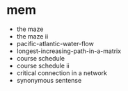 # mem

- the maze
- the maze ii
- pacific-atlantic-water-flow
- longest-increasing-path-in-a-matrix
- course schedule
- course schedule ii
- critical connection in a network
- synonymous sentense
